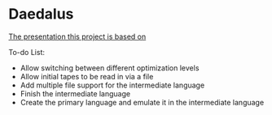 # Daedalus

[The presentation this project is based on](https://web.stanford.edu/class/archive/cs/cs103/cs103.1132/lectures/19/Small19.pdf)

 To-do List:
 - Allow switching between different optimization levels
 - Allow initial tapes to be read in via a file
 - Add multiple file support for the intermediate language
- Finish the intermediate language
- Create the primary language and emulate it in the intermediate language